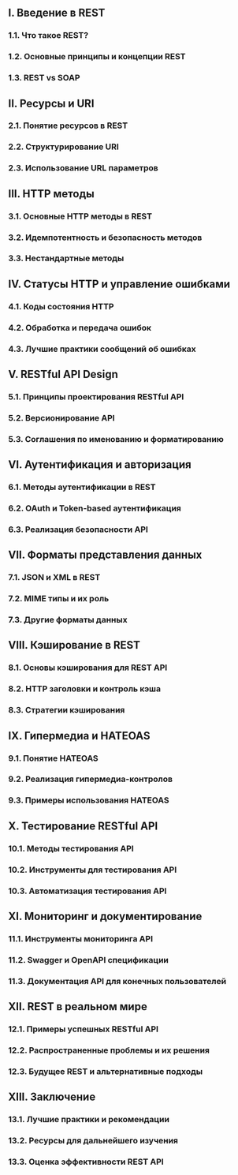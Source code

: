 ## I. Введение в REST
### 1.1. Что такое REST?
### 1.2. Основные принципы и концепции REST
### 1.3. REST vs SOAP

## II. Ресурсы и URI
### 2.1. Понятие ресурсов в REST
### 2.2. Структурирование URI
### 2.3. Использование URL параметров

## III. HTTP методы
### 3.1. Основные HTTP методы в REST
### 3.2. Идемпотентность и безопасность методов
### 3.3. Нестандартные методы

## IV. Статусы HTTP и управление ошибками
### 4.1. Коды состояния HTTP
### 4.2. Обработка и передача ошибок
### 4.3. Лучшие практики сообщений об ошибках

## V. RESTful API Design
### 5.1. Принципы проектирования RESTful API
### 5.2. Версионирование API
### 5.3. Соглашения по именованию и форматированию

## VI. Аутентификация и авторизация
### 6.1. Методы аутентификации в REST
### 6.2. OAuth и Token-based аутентификация
### 6.3. Реализация безопасности API

## VII. Форматы представления данных
### 7.1. JSON и XML в REST
### 7.2. MIME типы и их роль
### 7.3. Другие форматы данных

## VIII. Кэширование в REST
### 8.1. Основы кэширования для REST API
### 8.2. HTTP заголовки и контроль кэша
### 8.3. Стратегии кэширования

## IX. Гипермедиа и HATEOAS
### 9.1. Понятие HATEOAS
### 9.2. Реализация гипермедиа-контролов
### 9.3. Примеры использования HATEOAS

## X. Тестирование RESTful API
### 10.1. Методы тестирования API
### 10.2. Инструменты для тестирования API
### 10.3. Автоматизация тестирования API

## XI. Мониторинг и документирование
### 11.1. Инструменты мониторинга API
### 11.2. Swagger и OpenAPI спецификации
### 11.3. Документация API для конечных пользователей

## XII. REST в реальном мире
### 12.1. Примеры успешных RESTful API
### 12.2. Распространенные проблемы и их решения
### 12.3. Будущее REST и альтернативные подходы

## XIII. Заключение
### 13.1. Лучшие практики и рекомендации
### 13.2. Ресурсы для дальнейшего изучения
### 13.3. Оценка эффективности REST API
